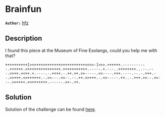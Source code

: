 # Brainfun

**`Author:`** [hfz](https://github.com/hfz1337)

## Description

I found this piece at the Museum of Fine Esolangs, could you help me with that? 

`++++++++++[>+>+++>+++++++>++++++++++<<<<-]>>>.++++++.-----------.++++++.<+++++++++++++++.+++++++++++.-----.+.---..++++++++...--.---.>>++.<<++.+.----.-.++++.-.++.++.>>-----.<<----.+++.----.--.-.+++.--.>>+++.<<++++++.-.>>---.<<--.--.++.>>+++.-.<<-----.++..-.+++.>>--.<<---.>>++++.<<+++++++.------.>>-.++.`

## Solution

Solution of the challenge can be found [here](solution/).
